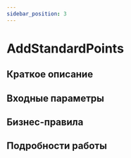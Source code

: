 ```yaml
---
sidebar_position: 3
---
```


# AddStandardPoints

## Краткое описание

## Входные параметры

## Бизнес-правила

## Подробности работы